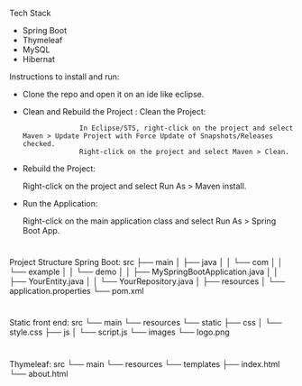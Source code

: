 Tech Stack

* Spring Boot
* Thymeleaf
* MySQL
* Hibernat

Instructions to install and run:
* Clone the repo and open it on an ide like eclipse.
* Clean and Rebuild the Project :
                Clean the Project:

                    In Eclipse/STS, right-click on the project and select Maven > Update Project with Force Update of Snapshots/Releases checked.
                    Right-click on the project and select Maven > Clean.

 * Rebuild the Project:

    Right-click on the project and select Run As > Maven install.

 * Run the Application:

      Right-click on the main application class and select Run As > Spring Boot App.

#
   Project Structure
   Spring Boot:
   src
├── main
│   ├── java
│   │   └── com
│   │       └── example
│   │           └── demo
│   │               ├── MySpringBootApplication.java
│   │               ├── YourEntity.java
│   │               └── YourRepository.java
│   ├── resources
│       └── application.properties
└── pom.xml

#
Static front end:
src
└── main
    └── resources
        └── static
            ├── css
            │   └── style.css
            ├── js
            │   └── script.js
            └── images
                └── logo.png

   #             
   Thymeleaf:
   src
└── main
    └── resources
        └── templates
            ├── index.html
            └── about.html


